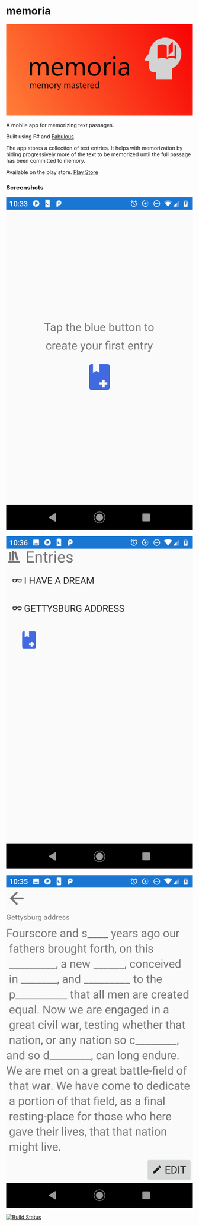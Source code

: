 # memoria

![](Feature_graphic.png)

A mobile app for memorizing text passages.

Built using F# and [Fabulous](https://github.com/fsprojects/Fabulous). 

The app stores a collection of text entries. It helps with memorization by hiding progressively more of the text to be memorized until the full passage has been committed to memory.

Available on the play store.
[Play Store](https://play.google.com/store/apps/details?id=memoria.domina)

### Screenshots
![](Screenshot_StartPage.png)

![](Screenshot_Entries.png)

![](Screenshot_GettysburgAddress.png)

[![Build Status](https://miketalbott.visualstudio.com/memoria/_apis/build/status/talbottmike.Memory?branchName=master)](https://miketalbott.visualstudio.com/memoria/_build/latest?definitionId=8&branchName=master)
